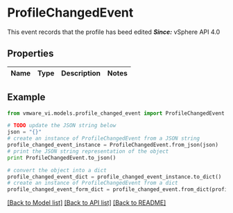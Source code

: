 # ProfileChangedEvent

This event records that the profile has beed edited  ***Since:*** vSphere API 4.0 

## Properties
Name | Type | Description | Notes
------------ | ------------- | ------------- | -------------

## Example

```python
from vmware_vi.models.profile_changed_event import ProfileChangedEvent

# TODO update the JSON string below
json = "{}"
# create an instance of ProfileChangedEvent from a JSON string
profile_changed_event_instance = ProfileChangedEvent.from_json(json)
# print the JSON string representation of the object
print ProfileChangedEvent.to_json()

# convert the object into a dict
profile_changed_event_dict = profile_changed_event_instance.to_dict()
# create an instance of ProfileChangedEvent from a dict
profile_changed_event_form_dict = profile_changed_event.from_dict(profile_changed_event_dict)
```
[[Back to Model list]](../README.md#documentation-for-models) [[Back to API list]](../README.md#documentation-for-api-endpoints) [[Back to README]](../README.md)


